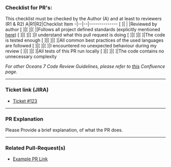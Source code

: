 ### Checklist for PR's:
This checklist must be checked by the Author (A) and at least to reviewers (R1 & R2)
A|R1|R2|Checklist Item
-|--|--|--------------
[ ]| | |Reviewed by author
[ ]|[ ]|[ ]|Follows all project defined standards (explicitly mentioned [here](https://confluence.pwc-digital.ch/display/SPBH/Coding+Standards))
[ ]|[ ]|[ ]|I understand what this pull request is doing
[ ]|[ ]|[ ]|The code is tested enough
[ ]|[ ]|[ ]|All common best practices of the used languages are followed
[ ]|[ ]|[ ]|I encountered no unexpected behaviour during my review
[ ]|[ ]|[ ]|All tests of this PR run locally
[ ]|[ ]|[ ]|The code contains no unnecessary complexity

_For other Oceans 7 Code Review Guidelines, please refer to [this](https://confluence.pwc-digital.ch/display/O7/O7+Code+Review+Guide+Lines) Confluence page._

---
### Ticket link (JIRA)
 * [Ticket #123](https://jira.pwc-digital.ch/browse/PROJECT-123)
 
---
### PR Explanation
Please Provide a brief explanation, of what the PR does.

---
### Related Pull-Request(s)
 * [Example PR Link](www.github.com)